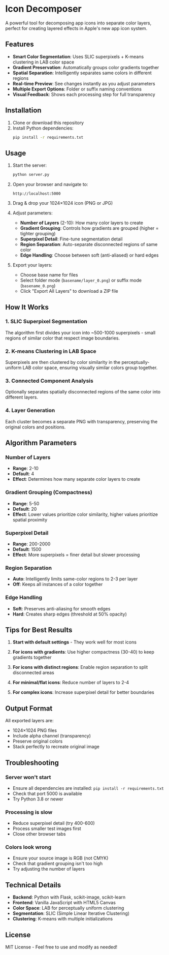 # Icon Decomposer

A powerful tool for decomposing app icons into separate color layers, perfect for creating layered effects in Apple's new app icon system.

## Features

- **Smart Color Segmentation**: Uses SLIC superpixels + K-means clustering in LAB color space
- **Gradient Preservation**: Automatically groups color gradients together
- **Spatial Separation**: Intelligently separates same colors in different regions
- **Real-time Preview**: See changes instantly as you adjust parameters
- **Multiple Export Options**: Folder or suffix naming conventions
- **Visual Feedback**: Shows each processing step for full transparency

## Installation

1. Clone or download this repository
2. Install Python dependencies:
   ```bash
   pip install -r requirements.txt
   ```

## Usage

1. Start the server:
   ```bash
   python server.py
   ```

2. Open your browser and navigate to:
   ```
   http://localhost:5000
   ```

3. Drag & drop your 1024×1024 icon (PNG or JPG)

4. Adjust parameters:
   - **Number of Layers** (2-10): How many color layers to create
   - **Gradient Grouping**: Controls how gradients are grouped (higher = tighter grouping)
   - **Superpixel Detail**: Fine-tune segmentation detail
   - **Region Separation**: Auto-separate disconnected regions of same color
   - **Edge Handling**: Choose between soft (anti-aliased) or hard edges

5. Export your layers:
   - Choose base name for files
   - Select folder mode (`basename/layer_0.png`) or suffix mode (`basename_0.png`)
   - Click "Export All Layers" to download a ZIP file

## How It Works

### 1. SLIC Superpixel Segmentation
The algorithm first divides your icon into ~500-1000 superpixels - small regions of similar color that respect image boundaries.

### 2. K-means Clustering in LAB Space
Superpixels are then clustered by color similarity in the perceptually-uniform LAB color space, ensuring visually similar colors group together.

### 3. Connected Component Analysis
Optionally separates spatially disconnected regions of the same color into different layers.

### 4. Layer Generation
Each cluster becomes a separate PNG with transparency, preserving the original colors and positions.

## Algorithm Parameters

### Number of Layers
- **Range**: 2-10
- **Default**: 4
- **Effect**: Determines how many separate color layers to create

### Gradient Grouping (Compactness)
- **Range**: 5-50
- **Default**: 20
- **Effect**: Lower values prioritize color similarity, higher values prioritize spatial proximity

### Superpixel Detail
- **Range**: 200-2000
- **Default**: 1500
- **Effect**: More superpixels = finer detail but slower processing

### Region Separation
- **Auto**: Intelligently limits same-color regions to 2-3 per layer
- **Off**: Keeps all instances of a color together

### Edge Handling
- **Soft**: Preserves anti-aliasing for smooth edges
- **Hard**: Creates sharp edges (threshold at 50% opacity)

## Tips for Best Results

1. **Start with default settings** - They work well for most icons

2. **For icons with gradients**: Use higher compactness (30-40) to keep gradients together

3. **For icons with distinct regions**: Enable region separation to split disconnected areas

4. **For minimal/flat icons**: Reduce number of layers to 2-4

5. **For complex icons**: Increase superpixel detail for better boundaries

## Output Format

All exported layers are:
- 1024×1024 PNG files
- Include alpha channel (transparency)
- Preserve original colors
- Stack perfectly to recreate original image

## Troubleshooting

### Server won't start
- Ensure all dependencies are installed: `pip install -r requirements.txt`
- Check that port 5000 is available
- Try Python 3.8 or newer

### Processing is slow
- Reduce superpixel detail (try 400-600)
- Process smaller test images first
- Close other browser tabs

### Colors look wrong
- Ensure your source image is RGB (not CMYK)
- Check that gradient grouping isn't too high
- Try adjusting the number of layers

## Technical Details

- **Backend**: Python with Flask, scikit-image, scikit-learn
- **Frontend**: Vanilla JavaScript with HTML5 Canvas
- **Color Space**: LAB for perceptually uniform clustering
- **Segmentation**: SLIC (Simple Linear Iterative Clustering)
- **Clustering**: K-means with multiple initializations

## License

MIT License - Feel free to use and modify as needed!